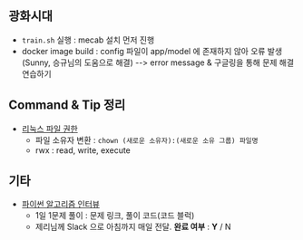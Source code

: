 ## 광화시대

- `train.sh` 실행 : mecab 설치 먼저 진행
- docker image build : config 파일이 app/model 에 존재하지 않아 오류 발생(Sunny, 승규님의 도움으로 해결) --> error message & 구글링을 통해 문제 해결 연습하기



## Command & Tip 정리

- [리눅스 파일 권한](https://jhnyang.tistory.com/11)
  - 파일 소유자 변환 : `chown (새로운 소유자):(새로운 소유 그룹) 파일명`
  - rwx : read, write, execute



## 기타

- [파이썬 알고리즘 인터뷰](https://github.com/onlybooks/algorithm-interview)
  - 1일 1문제 풀이 : 문제 링크, 풀이 코드(코드 블럭)
  - 제리님께 Slack 으로 아침까지 매일 전달. **완료 여부** : **Y** / N
